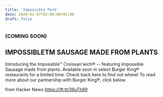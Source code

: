 ```yaml
---
title: 'Impossible Pork'
date: 2020-01-07T03:08:00+01:00
draft: false
---
```


### (COMING SOON)

IMPOSSIBLETM SAUSAGE MADE FROM PLANTS
-------------------------------------

Introducing the Impossible™ Croissan'wich® -- featuring Impossible Sausage made from plants. Available soon in select Burger King® restaurants for a limited time. Check back here to find out where! To read more about our partnership with Burger King®, click below.

  
  
from Hacker News https://ift.tt/36uTh89